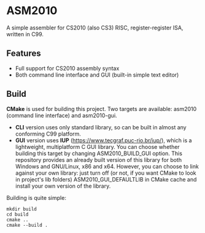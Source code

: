 # ASM2010
A simple assembler for CS2010 (also CS3) RISC, register-register ISA, written in C99.
## Features
- Full support for CS2010 assembly syntax
- Both command line interface and GUI (built-in simple text editor)
## Build
**CMake** is used for building this project. Two targets are available: asm2010 (command line interface) and asm2010-gui.
- **CLI** version uses only standard library, so can be built in almost any conforming C99 platform.
- **GUI** version uses **IUP** (https://www.tecgraf.puc-rio.br/iup/), which is a lightweight, multiplatform C GUI library. You can choose whether building this target by changing ASM2010_BUILD_GUI option. This repository provides an already built version of this library for both Windows and GNU/Linux, x86 and x64. However, you can choose to link against your own library: just turn off (or not, if you want CMake to look in project's lib folders) ASM2010_GUI_DEFAULTLIB in CMake cache and install your own version of the library.

Building is quite simple:

    mkdir build
    cd build
    cmake ..
    cmake --build .
